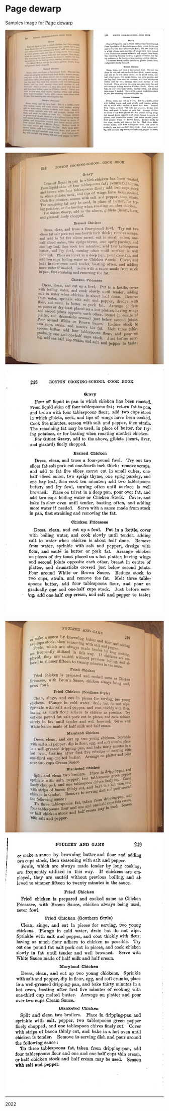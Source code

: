 # Page dewarp

Samples image for [Page dewarp](https://github.com/ImageProcessing-ElectronicPublications/pagedewarp)

![example.png](images/example.png)

![boston_cooking_a.jpg](images/boston_cooking_a.jpg)

![boston_cooking_a_thresh.png](images/boston_cooking_a_thresh.png)

![boston_cooking_b.jpg](images/boston_cooking_b.jpg)

![boston_cooking_b_thresh.png](images/boston_cooking_b_thresh.png)


---

2022

